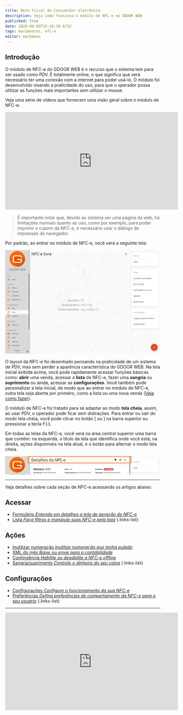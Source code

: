 ```yaml
---
title: Nota Fiscal de Consumidor eletrônica
description: Veja como funciona o módulo de NFC-e no GDOOR WEB
published: true
date: 2020-09-03T15:10:39.673Z
tags: movimentos, nfc-e
editor: markdown
---
```


## Introdução

O módulo de NFC-e do GDOOR WEB é o recurso que o sistema tem para ser usado como PDV. É totalmente online, o que significa que será necessário ter uma conexão com a internet para poder usá-lo. O módulo foi desenvolvido visando a praticidade do uso, para que o operador possa utilizar as funções mais importantes sem utilizar o mouse.

Veja uma série de vídeos que fornecem uma visão geral sobre o módulo de NFC-e:

<div class=text-center>
<iframe width="560" height="315" src="https://www.youtube.com/embed/videoseries?list=PLtTr046tMpDsgQ9YIG1F3UEUSG7LX9w7Z" frameborder="0" allow="accelerometer; autoplay; encrypted-media; gyroscope; picture-in-picture" allowfullscreen></iframe>
</div>

> É importante notar que, devido ao sistema ser uma página da web, há limitações normais quanto ao uso, como por exemplo, para poder imprimir o cupom da NFC-e, é necessário usar o diálogo de impressão do navegador.
  
Por padrão, ao entrar no módulo de NFC-e, você verá a seguinte tela:

![Tela inicial da NFC-e](/movimentos/nfce/tela-inicial-nfce.png)

O layout da NFC-e foi desenhado pensando na praticidade de um sistema de PDV, mas sem perder a aparência característica do GDOOR WEB. Na tela inicial exibida acima, você pode rapidamente acessar funções básicas como: **abrir** uma venda, acessar a **lista** de NFC-e, fazer uma **sangria** ou **suprimento** ou ainda, acessar as **configurações**. Você também pode personalizar a tela inicial, de modo que ao entrar no módulo de NFC-e, outra tela seja aberta por primeiro, como a lista ou uma nova venda ([Veja como fazer](/movimentos/nfc-e/preferencias)).

O módulo de NFC-e foi tratado para se adaptar ao modo **tela cheia**, assim, ao usar PDV, o operador pode ficar sem distrações. Para entrar ou sair do modo tela cheia, você pode clicar no botão [<i class="mdi mdi-fullscreen"></i> ou <i class="mdi mdi-fullscreen-exit"></i>] na barra superior ou pressionar a tecla <kbd>F11</kbd>.

Em todas as telas da NFC-e, você verá na área central superior uma barra que contém: na esquerda, o título da tela que identifica onde você está; na direita, ações disponíveis na tela atual, e o botão para alternar o modo tela cheia.

![Barra superior da NFC-e](/movimentos/nfce/barra-superior-nfce.png)

---

Veja detalhes sobre cada seção de NFC-e acessando os artigos abaixo:

## Acessar
- [Formulário *Entenda em detalhes a tela de geração de NFC-e*](/movimentos/nfc-e/formulario)
- [Lista *Faça filtros e manipule suas NFC-e pela lista*](/movimentos/nfc-e/lista)
{.links-list}

## Ações
- [Inutilizar numeração *Inutilize numeração que tenha pulado*](/movimentos/nfc-e/inutilizar)
- [XML do mês *Baixe ou envie para a contabilidade*](/movimentos/nfc-e/xml-mes)
- [Contingência *Habilite ou desabilite a NFC-e offline*](/movimentos/nfc-e/contingencia)
- [Sangria/suprimento *Controle o dinheiro do seu caixa*](/movimentos/nfc-e/sangria-suprimento)
{.links-list}

## Configurações
- [Configurações *Configure o funcionamento da sua NFC-e*](/movimentos/nfc-e/configurar)
- [Preferências *Defina preferências de comportamento da NFC-e para o seu usuário*](/movimentos/nfc-e/preferencias)
{.links-list}

---

<div class=text-center>
  <iframe width="560" height="315" src="https://www.youtube.com/embed/aE1iZcnonXg" frameborder="0" allow="accelerometer; autoplay; encrypted-media; gyroscope; picture-in-picture" allowfullscreen=true></iframe>
</div>
